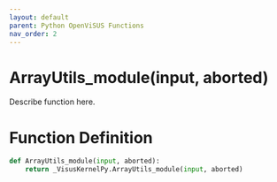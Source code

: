 ```yaml
---
layout: default
parent: Python OpenViSUS Functions
nav_order: 2
---
```


# ArrayUtils_module(input, aborted)

Describe function here.

# Function Definition

```python
def ArrayUtils_module(input, aborted):
    return _VisusKernelPy.ArrayUtils_module(input, aborted)
```